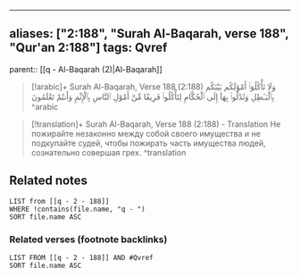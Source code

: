 
---
aliases: ["2:188", "Surah Al-Baqarah, verse 188", "Qur'an 2:188"]
tags: Qvref
---

parent:: [[q - Al-Baqarah (2)|Al-Baqarah]]

> [!arabic]+ Surah Al-Baqarah, Verse 188 (2:188)
> <span class="quran-arabic">وَلَا تَأْكُلُوٓا۟ أَمْوَٰلَكُم بَيْنَكُم بِٱلْبَـٰطِلِ وَتُدْلُوا۟ بِهَآ إِلَى ٱلْحُكَّامِ لِتَأْكُلُوا۟ فَرِيقًا مِّنْ أَمْوَٰلِ ٱلنَّاسِ بِٱلْإِثْمِ وَأَنتُمْ تَعْلَمُونَ</span>
^arabic

> [!translation]+ Surah Al-Baqarah, Verse 188 (2:188) - Translation
> Не пожирайте незаконно между собой своего имущества и не подкупайте судей, чтобы пожирать часть имущества людей, сознательно совершая грех.
^translation



## Related notes
```dataview
LIST from [[q - 2 - 188]]
WHERE !contains(file.name, "q - ")
SORT file.name ASC
```

### Related verses (footnote backlinks)
```dataview
LIST FROM [[q - 2 - 188]] AND #Qvref
SORT file.name ASC
```

